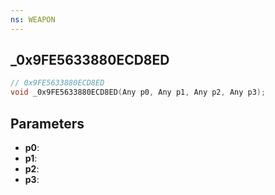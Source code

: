 ```yaml
---
ns: WEAPON
---
```

## _0x9FE5633880ECD8ED

```c
// 0x9FE5633880ECD8ED
void _0x9FE5633880ECD8ED(Any p0, Any p1, Any p2, Any p3);
```


## Parameters
* **p0**: 
* **p1**: 
* **p2**: 
* **p3**: 

